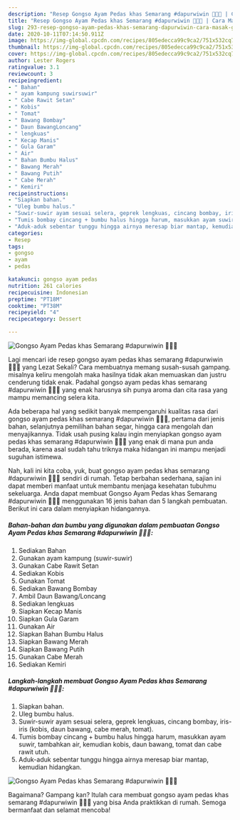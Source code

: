 ```yaml
---
description: "Resep Gongso Ayam Pedas khas Semarang #dapurwiwin 👩🏻‍🍳 | Cara Masak Gongso Ayam Pedas khas Semarang #dapurwiwin 👩🏻‍🍳 Yang Mudah Dan Praktis"
title: "Resep Gongso Ayam Pedas khas Semarang #dapurwiwin 👩🏻‍🍳 | Cara Masak Gongso Ayam Pedas khas Semarang #dapurwiwin 👩🏻‍🍳 Yang Mudah Dan Praktis"
slug: 293-resep-gongso-ayam-pedas-khas-semarang-dapurwiwin-cara-masak-gongso-ayam-pedas-khas-semarang-dapurwiwin-yang-mudah-dan-praktis
date: 2020-10-11T07:14:50.911Z
image: https://img-global.cpcdn.com/recipes/805edecca99c9ca2/751x532cq70/gongso-ayam-pedas-khas-semarang-dapurwiwin-👩🏻🍳-foto-resep-utama.jpg
thumbnail: https://img-global.cpcdn.com/recipes/805edecca99c9ca2/751x532cq70/gongso-ayam-pedas-khas-semarang-dapurwiwin-👩🏻🍳-foto-resep-utama.jpg
cover: https://img-global.cpcdn.com/recipes/805edecca99c9ca2/751x532cq70/gongso-ayam-pedas-khas-semarang-dapurwiwin-👩🏻🍳-foto-resep-utama.jpg
author: Lester Rogers
ratingvalue: 3.1
reviewcount: 3
recipeingredient:
- " Bahan"
- " ayam kampung suwirsuwir"
- " Cabe Rawit Setan"
- " Kobis"
- " Tomat"
- " Bawang Bombay"
- " Daun BawangLoncang"
- " lengkuas"
- " Kecap Manis"
- " Gula Garam"
- " Air"
- " Bahan Bumbu Halus"
- " Bawang Merah"
- " Bawang Putih"
- " Cabe Merah"
- " Kemiri"
recipeinstructions:
- "Siapkan bahan."
- "Uleg bumbu halus."
- "Suwir-suwir ayam sesuai selera, geprek lengkuas, cincang bombay, iris-iris (kobis, daun bawang, cabe merah, tomat)."
- "Tumis bombay cincang + bumbu halus hingga harum, masukkan ayam suwir, tambahkan air, kemudian kobis, daun bawang, tomat dan cabe rawit utuh."
- "Aduk-aduk sebentar tunggu hingga airnya meresap biar mantap, kemudian hidangkan."
categories:
- Resep
tags:
- gongso
- ayam
- pedas

katakunci: gongso ayam pedas 
nutrition: 261 calories
recipecuisine: Indonesian
preptime: "PT18M"
cooktime: "PT38M"
recipeyield: "4"
recipecategory: Dessert

---
```



![Gongso Ayam Pedas khas Semarang #dapurwiwin 👩🏻‍🍳](https://img-global.cpcdn.com/recipes/805edecca99c9ca2/751x532cq70/gongso-ayam-pedas-khas-semarang-dapurwiwin-👩🏻🍳-foto-resep-utama.jpg)

Lagi mencari ide resep gongso ayam pedas khas semarang #dapurwiwin 👩🏻‍🍳 yang Lezat Sekali? Cara membuatnya memang susah-susah gampang. misalnya keliru mengolah maka hasilnya tidak akan memuaskan dan justru cenderung tidak enak. Padahal gongso ayam pedas khas semarang #dapurwiwin 👩🏻‍🍳 yang enak harusnya sih punya aroma dan cita rasa yang mampu memancing selera kita.

Ada beberapa hal yang sedikit banyak mempengaruhi kualitas rasa dari gongso ayam pedas khas semarang #dapurwiwin 👩🏻‍🍳, pertama dari jenis bahan, selanjutnya pemilihan bahan segar, hingga cara mengolah dan menyajikannya. Tidak usah pusing kalau ingin menyiapkan gongso ayam pedas khas semarang #dapurwiwin 👩🏻‍🍳 yang enak di mana pun anda berada, karena asal sudah tahu triknya maka hidangan ini mampu menjadi suguhan istimewa.




Nah, kali ini kita coba, yuk, buat gongso ayam pedas khas semarang #dapurwiwin 👩🏻‍🍳 sendiri di rumah. Tetap berbahan sederhana, sajian ini dapat memberi manfaat untuk membantu menjaga kesehatan tubuhmu sekeluarga. Anda dapat membuat Gongso Ayam Pedas khas Semarang #dapurwiwin 👩🏻‍🍳 menggunakan 16 jenis bahan dan 5 langkah pembuatan. Berikut ini cara dalam menyiapkan hidangannya.

<!--inarticleads1-->

##### Bahan-bahan dan bumbu yang digunakan dalam pembuatan Gongso Ayam Pedas khas Semarang #dapurwiwin 👩🏻‍🍳:

1. Sediakan  Bahan
1. Gunakan  ayam kampung (suwir-suwir)
1. Gunakan  Cabe Rawit Setan
1. Sediakan  Kobis
1. Gunakan  Tomat
1. Sediakan  Bawang Bombay
1. Ambil  Daun Bawang/Loncang
1. Sediakan  lengkuas
1. Siapkan  Kecap Manis
1. Siapkan  Gula Garam
1. Gunakan  Air
1. Siapkan  Bahan Bumbu Halus
1. Siapkan  Bawang Merah
1. Siapkan  Bawang Putih
1. Gunakan  Cabe Merah
1. Sediakan  Kemiri




<!--inarticleads2-->

##### Langkah-langkah membuat Gongso Ayam Pedas khas Semarang #dapurwiwin 👩🏻‍🍳:

1. Siapkan bahan.
1. Uleg bumbu halus.
1. Suwir-suwir ayam sesuai selera, geprek lengkuas, cincang bombay, iris-iris (kobis, daun bawang, cabe merah, tomat).
1. Tumis bombay cincang + bumbu halus hingga harum, masukkan ayam suwir, tambahkan air, kemudian kobis, daun bawang, tomat dan cabe rawit utuh.
1. Aduk-aduk sebentar tunggu hingga airnya meresap biar mantap, kemudian hidangkan.
<img src="//assets-global.cpcdn.com/assets/icons/button_play-2c75c40dde080a61004c1f40b05d8f140eaff45d7e9e6481dc71c63d2e7c4909.png" alt="Gongso Ayam Pedas khas Semarang #dapurwiwin 👩🏻‍🍳">



Bagaimana? Gampang kan? Itulah cara membuat gongso ayam pedas khas semarang #dapurwiwin 👩🏻‍🍳 yang bisa Anda praktikkan di rumah. Semoga bermanfaat dan selamat mencoba!
